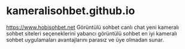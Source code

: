 # kameralisohbet.github.io
https://www.hobisohbet.net Görüntülü sohbet canlı chat yeni kameralı sohbet siteleri seçeneklerini yabancı görüntülü sohbet en iyi kameralı sohbet uygulamaları avantajlarını parasız ve üye olmadan sunar.
